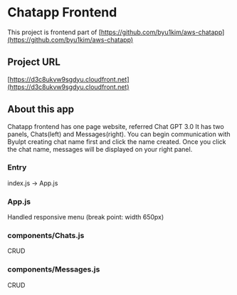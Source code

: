 # Chatapp Frontend

This project is frontend part of [https://github.com/byu1kim/aws-chatapp](https://github.com/byu1kim/aws-chatapp)

## Project URL

[https://d3c8ukvw9sgdyu.cloudfront.net](https://d3c8ukvw9sgdyu.cloudfront.net)

## About this app

Chatapp frontend has one page website, referred Chat GPT 3.0
It has two panels, Chats(left) and Messages(right).
You can begin communication with Byulpt creating chat name first and click the name created.
Once you click the chat name, messages will be displayed on your right panel.

### Entry

index.js -> App.js

### App.js

Handled responsive menu (break point: width 650px)

### components/Chats.js

CRUD

### components/Messages.js

CRUD
